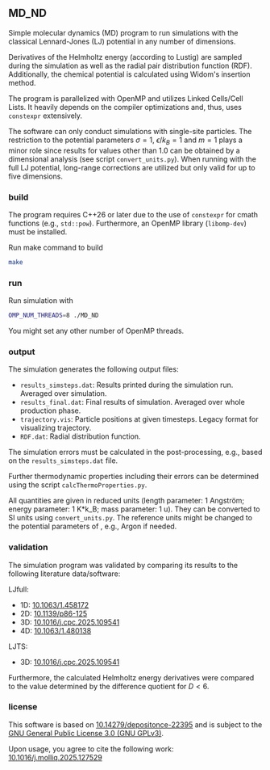 ## MD_ND

Simple molecular dynamics (MD) program to run simulations with the classical Lennard-Jones (LJ) potential in any number of dimensions.

Derivatives of the Helmholtz energy (according to Lustig) are sampled during the simulation as well as the radial pair distribution function (RDF). Additionally, the chemical potential is calculated using Widom's insertion method.

The program is parallelized with OpenMP and utilizes Linked Cells/Cell Lists. It heavily depends on the compiler optimizations and, thus, uses `constexpr` extensively.

The software can only conduct simulations with single-site particles. The restriction to the potential parameters $\sigma=1$, $\epsilon/k_B=1$ and $m=1$ plays a minor role since results for values other than 1.0 can be obtained by a dimensional analysis (see script `convert_units.py`). When running with the full LJ potential, long-range corrections are utilized but only valid for up to five dimensions.


### build

The program requires C++26 or later due to the use of `constexpr` for cmath functions (e.g., `std::pow`). Furthermore, an OpenMP library (`libomp-dev`) must be installed.

Run make command to build

```bash
make
```


### run

Run simulation with

```bash
OMP_NUM_THREADS=8 ./MD_ND
```

You might set any other number of OpenMP threads.


### output

The simulation generates the following output files:
- `results_simsteps.dat`: Results printed during the simulation run. Averaged over simulation.
- `results_final.dat`: Final results of simulation. Averaged over whole production phase.
- `trajectory.vis`: Particle positions at given timesteps. Legacy format for visualizing trajectory.
- `RDF.dat`: Radial distribution function.

The simulation errors must be calculated in the post-processing, e.g., based on the `results_simsteps.dat` file.

Further thermodynamic properties including their errors can be determined using the script `calcThermoProperties.py`.

All quantities are given in reduced units (length parameter: 1 Angström; energy parameter: 1 K*k_B; mass parameter: 1 u). They can be converted to SI units using `convert_units.py`. The reference units might be changed to the potential parameters of , e.g., Argon if needed.


### validation

The simulation program was validated by comparing its results to the following literature data/software:

LJfull:
- 1D: [10.1063/1.458172](https://doi.org/10.1063/1.458172)
- 2D: [10.1139/p86-125](https://doi.org/10.1139/p86-125)
- 3D: [10.1016/j.cpc.2025.109541](https://doi.org/10.1016/j.cpc.2025.109541)
- 4D: [10.1063/1.480138](https://doi.org/10.1063/1.480138)

LJTS:
- 3D: [10.1016/j.cpc.2025.109541](https://doi.org/10.1016/j.cpc.2025.109541)

Furthermore, the calculated Helmholtz energy derivatives were compared to the value determined by the difference quotient for $D<6$.


### license

This software is based on [10.14279/depositonce-22395](https://doi.org/10.14279/depositonce-22395) and is subject to the [GNU General Public License 3.0 (GNU GPLv3)](https://choosealicense.com/licenses/gpl-3.0/). 

Upon usage, you agree to cite the following work: [10.1016/j.molliq.2025.127529](https://doi.org/10.1016/j.molliq.2025.127529)
